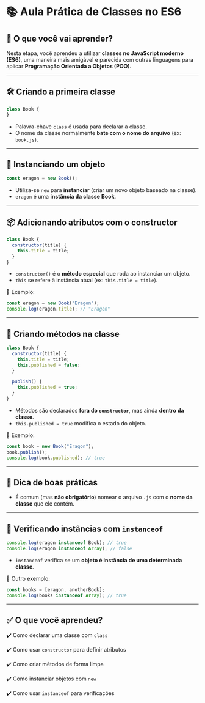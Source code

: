 # 📚 Aula Prática de Classes no ES6

## 🚀 O que você vai aprender?

Nesta etapa, você aprendeu a utilizar **classes no JavaScript moderno (ES6)**, uma maneira mais amigável e parecida com outras linguagens para aplicar **Programação Orientada a Objetos (POO)**.

---

## 🛠️ Criando a primeira classe

```js
class Book {
}
```

* Palavra-chave `class` é usada para declarar a classe.
* O nome da classe normalmente **bate com o nome do arquivo** (ex: `book.js`).

---

## 🧱 Instanciando um objeto

```js
const eragon = new Book();
```

* Utiliza-se `new` para **instanciar** (criar um novo objeto baseado na classe).
* `eragon` é uma **instância da classe Book**.

---

## 📦 Adicionando atributos com o constructor

```js
class Book {
  constructor(title) {
    this.title = title;
  }
}
```

* `constructor()` é o **método especial** que roda ao instanciar um objeto.
* `this` se refere à instância atual (ex: `this.title = title`).

🧪 Exemplo:

```js
const eragon = new Book("Eragon");
console.log(eragon.title); // "Eragon"
```

---

## 🧠 Criando métodos na classe

```js
class Book {
  constructor(title) {
    this.title = title;
    this.published = false;
  }

  publish() {
    this.published = true;
  }
}
```

* Métodos são declarados **fora do `constructor`**, mas ainda **dentro da classe**.
* `this.published = true` modifica o estado do objeto.

🧪 Exemplo:

```js
const book = new Book("Eragon");
book.publish();
console.log(book.published); // true
```

---

## 📌 Dica de boas práticas

* É comum (mas **não obrigatório**) nomear o arquivo `.js` com o **nome da classe** que ele contém.

---

## 🧪 Verificando instâncias com `instanceof`

```js
console.log(eragon instanceof Book); // true
console.log(eragon instanceof Array); // false
```

* `instanceof` verifica se um **objeto é instância de uma determinada classe**.

🧪 Outro exemplo:

```js
const books = [eragon, anotherBook];
console.log(books instanceof Array); // true
```

---

## ✅ O que você aprendeu?

✔️ Como declarar uma classe com `class`

✔️ Como usar `constructor` para definir atributos

✔️ Como criar métodos de forma limpa

✔️ Como instanciar objetos com `new`

✔️ Como usar `instanceof` para verificações
